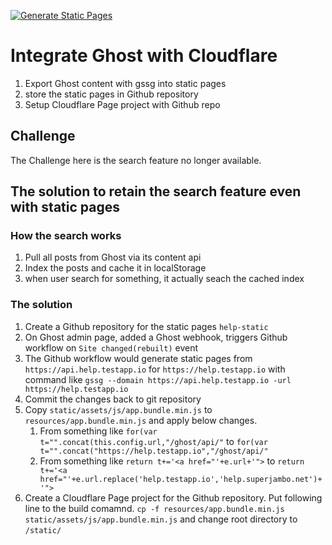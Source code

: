 [![Generate Static Pages](https://github.com/Jianbo-Zhu/cloudflare-page-sample/actions/workflows/Generate-static-pages.yml/badge.svg)](https://github.com/Jianbo-Zhu/cloudflare-page-sample/actions/workflows/Generate-static-pages.yml)
# Integrate Ghost with Cloudflare
1. Export Ghost content with gssg into static pages
2. store the static pages in Github repository
3. Setup Cloudflare Page project with Github repo

## Challenge
The Challenge here is the search feature no longer available.

## The solution to retain the search feature even with static pages

### How the search works

1. Pull all posts from Ghost via its content api
2. Index the posts and cache it in localStorage
3. when user search for something, it actually seach the cached index

### The solution

1. Create a Github repository for the static pages `help-static`
2. On Ghost admin page, added a Ghost webhook, triggers Github workflow on `Site changed(rebuilt)` event
3. The Github workflow would generate static pages from `https://api.help.testapp.io` for `https://help.testapp.io` with command like `gssg --domain https://api.help.testapp.io -url https://help.testapp.io`
4. Commit the changes back to git repository
5. Copy `static/assets/js/app.bundle.min.js` to `resources/app.bundle.min.js` and apply below changes.
   1. From something like `for(var t="".concat(this.config.url,"/ghost/api/"` to `for(var t="".concat("https://help.testapp.io","/ghost/api/"`
   2. From something like `return t+='<a href="'+e.url+'">` to `return t+='<a href="'+e.url.replace('help.testapp.io','help.superjambo.net')+'">`
6. Create a Cloudflare Page project for the Github repository. Put following line to the build comamnd. `cp -f resources/app.bundle.min.js static/assets/js/app.bundle.min.js` and change root directory to `/static/`
